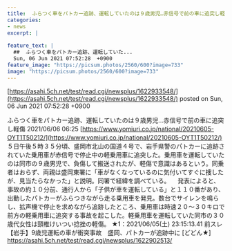 ```yaml
---
title:  ふらつく車をパトカー追跡、運転していたのは９歳男児…赤信号で前の車に追突し軽傷 ★2  
categories:
- news
excerpt: |
  
feature_text: |
  ##  ふらつく車をパトカー追跡、運転していた...
  Sun, 06 Jun 2021 07:52:28  +0900
feature_image: "https://picsum.photos/2560/600?image=733"
image: "https://picsum.photos/2560/600?image=733"
---
```


[https://asahi.5ch.net/test/read.cgi/newsplus/1622933548/](https://asahi.5ch.net/test/read.cgi/newsplus/1622933548/)
posted on Sun, 06 Jun 2021 07:52:28  +0900

<!--more-->

ふらつく車をパトカー追跡、運転していたのは９歳男児…赤信号で前の車に追突し軽傷 2021/06/06 06:25 [https://www.yomiuri.co.jp/national/20210605-OYT1T50212/](https://www.yomiuri.co.jp/national/20210605-OYT1T50212/) 　５日午後５時３５分頃、盛岡市北山の国道４号で、岩手県警のパトカーに追跡されていた乗用車が赤信号で停止中の軽乗用車に追突した。乗用車を運転していたのは同市の９歳男児で、負傷して搬送されたが、軽傷で意識はあるという。同乗者はおらず、両親は盛岡東署に「車がなくなっているのに気付いてすぐに捜したが、見当たらなかった」と説明。同署で経緯を調べている。 　発表によると、事故の約１０分前、通行人から「子供が車を運転している」と１１０番があり、出動したパトカーがふらつきながら走る乗用車を発見。数台でサイレンを鳴らし、拡声機で停止を求めながら追跡したところ、乗用車は時速２０〜３０キロで前方の軽乗用車に追突する事故を起こした。軽乗用車を運転していた同市の３０歳代女性は頸椎けいつい捻挫の軽傷。 ★1：2021/06/05(土) 23:15:13.41 前スレ 【岩手】9歳児運転の車が衝突事故　盛岡、パトカーが追跡中に [どどん★] https://asahi.5ch.net/test/read.cgi/newsplus/1622902513/
